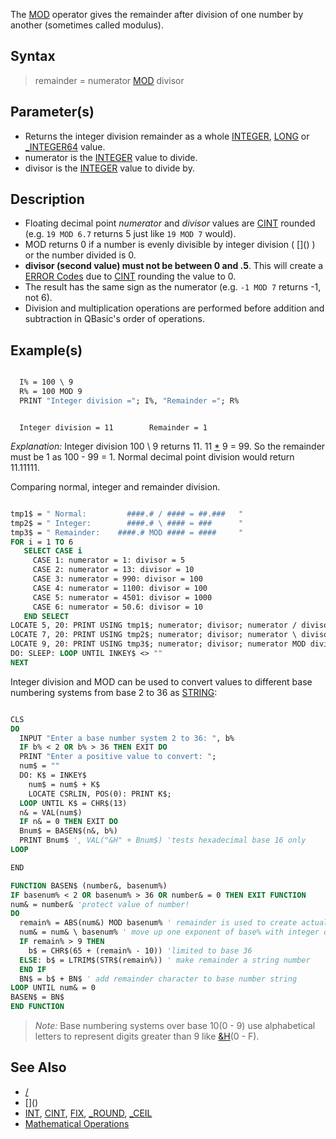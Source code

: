 The [MOD](MOD) operator gives the remainder after division of one number by another (sometimes called modulus).

## Syntax

> remainder = numerator [MOD](MOD) divisor

## Parameter(s)

* Returns the integer division remainder as a whole [INTEGER](INTEGER), [LONG](LONG) or [_INTEGER64](_INTEGER64) value.
* numerator is the [INTEGER](INTEGER) value to divide. 
* divisor is the [INTEGER](INTEGER) value to divide by.

## Description

* Floating decimal point *numerator* and *divisor* values are [CINT](CINT) rounded (e.g. `19 MOD 6.7` returns 5 just like `19 MOD 7` would).
* MOD returns 0 if a number is evenly divisible by integer division ( [\](\) ) or the number divided is 0.  
* **divisor (second value) must not be between 0 and .5**. This will create a [ERROR Codes](ERROR-Codes) due to [CINT](CINT) rounding the value to 0.
* The result has the same sign as the numerator (e.g. `-1 MOD 7` returns -1, not 6).
* Division and multiplication operations are performed before addition and subtraction in QBasic's order of operations.

## Example(s)

```vb

  I% = 100 \ 9 
  R% = 100 MOD 9
  PRINT "Integer division ="; I%, "Remainder ="; R% 

```

```text

  Integer division = 11        Remainder = 1 

```

*Explanation:* Integer division 100 \ 9 returns 11. 11 [*](*) 9 = 99. So the remainder must be 1 as 100 - 99 = 1. Normal decimal point division would return 11.11111.

Comparing normal, integer and remainder division.

```vb

tmp1$ = " Normal:         ####.# / #### = ##.###   "
tmp2$ = " Integer:        ####.# \ #### = ###      "
tmp3$ = " Remainder:    ####.# MOD #### = ####     "
FOR i = 1 TO 6
   SELECT CASE i
     CASE 1: numerator = 1: divisor = 5
     CASE 2: numerator = 13: divisor = 10
     CASE 3: numerator = 990: divisor = 100
     CASE 4: numerator = 1100: divisor = 100
     CASE 5: numerator = 4501: divisor = 1000
     CASE 6: numerator = 50.6: divisor = 10
   END SELECT
LOCATE 5, 20: PRINT USING tmp1$; numerator; divisor; numerator / divisor
LOCATE 7, 20: PRINT USING tmp2$; numerator; divisor; numerator \ divisor
LOCATE 9, 20: PRINT USING tmp3$; numerator; divisor; numerator MOD divisor
DO: SLEEP: LOOP UNTIL INKEY$ <> ""                              
NEXT 

```

Integer division and MOD can be used to convert values to different base numbering systems from base 2 to 36 as [STRING](STRING):

```vb

CLS
DO
  INPUT "Enter a base number system 2 to 36: ", b%
  IF b% < 2 OR b% > 36 THEN EXIT DO
  PRINT "Enter a positive value to convert: ";
  num$ = ""
  DO: K$ = INKEY$
    num$ = num$ + K$
    LOCATE CSRLIN, POS(0): PRINT K$;
  LOOP UNTIL K$ = CHR$(13)
  n& = VAL(num$)
  IF n& = 0 THEN EXIT DO
  Bnum$ = BASEN$(n&, b%)
  PRINT Bnum$ ', VAL("&H" + Bnum$) 'tests hexadecimal base 16 only
LOOP

END

FUNCTION BASEN$ (number&, basenum%)
IF basenum% < 2 OR basenum% > 36 OR number& = 0 THEN EXIT FUNCTION
num& = number& 'protect value of number!
DO
  remain% = ABS(num&) MOD basenum% ' remainder is used to create actual digit 0 to Z
  num& = num& \ basenum% ' move up one exponent of base% with integer division
  IF remain% > 9 THEN
    b$ = CHR$(65 + (remain% - 10)) 'limited to base 36
  ELSE: b$ = LTRIM$(STR$(remain%)) ' make remainder a string number
  END IF
  BN$ = b$ + BN$ ' add remainder character to base number string
LOOP UNTIL num& = 0
BASEN$ = BN$
END FUNCTION 

```

> *Note:* Base numbering systems over base 10(0 - 9) use alphabetical letters to represent digits greater than 9 like [&H](&H)(0 - F).

## See Also

* [/](/)
* [\](\)
* [INT](INT), [CINT](CINT), [FIX](FIX), [_ROUND](_ROUND), [_CEIL](_CEIL)
* [Mathematical Operations](Mathematical-Operations)
